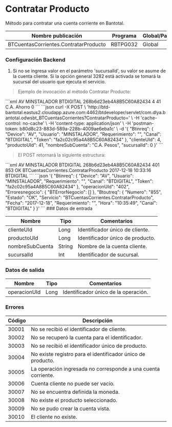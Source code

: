 # Contratar Producto 

Método para contratar una cuenta corriente en Bantotal. 

Nombre publicación | Programa | Global/País 
--------- | ----------- | ----------- 
BTCuentasCorrientes.ContratarProducto | RBTPG032 | Global 

### Configuración Backend 

1) Si no se ingresa valor en el parámetro 'sucursalId', su valor se asume de la cuenta cliente. Si la opción general 3282 está activada se tomará la sucursal del usuario que ejecuta el servicio. 

> Ejemplo de invocación al método Contratar Producto: 

<code-group> 
<code-block title="XML" active> 
```xml 
<soapenv:Envelope xmlns:soapenv="http://schemas.xmlsoap.org/soap/envelope/" xmlns:bts="http://uy.com.dlya.bantotal/BTSOA/"> 
   <soapenv:Header/> 
   <soapenv:Body> 
      <bts:BTCuentasCorrientes.ContratarProducto> 
         <bts:Btinreq> 
            <bts:Device>AV</bts:Device> 
            <bts:Usuario>MINSTALADOR</bts:Usuario> 
            <bts:Requerimiento></bts:Requerimiento> 
            <bts:Canal>BTDIGITAL</bts:Canal> 
            <bts:Token>268b6d23eb4A8B5C60A82434</bts:Token> 
         </bts:Btinreq> 
         <bts:clienteUId>4</bts:clienteUId> 
         <bts:productoUId>41</bts:productoUId> 
         <bts:nombreSubCuenta>C.A. Ahorro</bts:nombreSubCuenta> 
         <bts:sucursalId>0</bts:sucursalId> 
      </bts:BTCuentasCorrientes.ContratarProducto> 
   </soapenv:Body> 
</soapenv:Envelope> 
``` 
</code-block> 

<code-block title="JSON"> 
```json 
curl -X POST \ 
  'http://btd-bantotal.eastus2.cloudapp.azure.com:4462/btdeveloper/servlet/com.dlya.bantotal.odwsbt_BTCuentasCorrientes?ContratarProducto=' \ 
  -H 'cache-control: no-cache' \ 
  -H 'content-type: application/json' \ 
  -H 'postman-token: b80d8c23-883d-589a-228b-4009ae6eba1c' \ 
  -d '{ 
	"Btinreq": { 
		"Device": "AV", 
		"Usuario": "MINSTALADOR", 
		"Requerimiento": "", 
		"Canal": "BTDIGITAL", 
		"Token": "fa2c02c95a4A8B5C60A82434" 
	}, 
    "clienteUId": 4, 
    "productoUId": 41, 
    "nombreSubCuenta": "C.A. Pesos", 
    "sucursalId": 0 
}' 
``` 
</code-block> 
</code-group> 

> El POST retornará la siguiente estructura: 

<code-group> 
<code-block title="XML" active> 
```xml 
<SOAP-ENV:Envelope xmlns:SOAP-ENV="http://schemas.xmlsoap.org/soap/envelope/" xmlns:xsd="http://www.w3.org/2001/XMLSchema" xmlns:SOAP-ENC="http://schemas.xmlsoap.org/soap/encoding/" xmlns:xsi="http://www.w3.org/2001/XMLSchema-instance"> 
   <SOAP-ENV:Body> 
      <BTCuentasCorrientes.ContratarProductoResponse xmlns="http://uy.com.dlya.bantotal/BTSOA/"> 
         <Btinreq> 
            <Device>AV</Device> 
            <Usuario>MINSTALADOR</Usuario> 
            <Requerimiento/> 
            <Canal>BTDIGITAL</Canal> 
            <Token>268b6d23eb4A8B5C60A82434</Token> 
         </Btinreq> 
         <operacionUId>401</operacionUId> 
         <Erroresnegocio></Erroresnegocio> 
         <Btoutreq> 
            <Numero>853</Numero> 
            <Estado>OK</Estado> 
            <Servicio>BTCuentasCorrientes.ContratarProducto</Servicio> 
            <Fecha>2017-12-18</Fecha> 
            <Requerimiento/> 
            <Hora>10:33:16</Hora> 
            <Canal>BTDIGITAL</Canal> 
         </Btoutreq> 
      </BTCuentasCorrientes.ContratarProductoResponse> 
   </SOAP-ENV:Body> 
</SOAP-ENV:Envelope> 
``` 
</code-block> 

<code-block title="JSON"> 
```json 
'{ 
	"Btinreq": { 
		"Device": "AV", 
		"Usuario": "MINSTALADOR", 
		"Requerimiento": "", 
		"Canal": "BTDIGITAL", 
		"Token": "fa2c02c95a4A8B5C60A82434" 
	}, 
    "operacionUId": "402", 
    "Erroresnegocio": { 
        "BTErrorNegocio": [] 
    }, 
    "Btoutreq": { 
        "Numero": "855", 
        "Estado": "OK", 
        "Servicio": "BTCuentasCorrientes.ContratarProducto", 
        "Fecha": "2017-12-18", 
        "Requerimiento": "", 
        "Hora": "10:35:49", 
        "Canal": "BTDIGITAL" 
    } 
}' 
``` 
</code-block> 
</code-group>  
### Datos de entrada 

Nombre | Tipo | Comentarios 
--------- | ----------- | ----------- 
clienteUId | Long | Identificador único de cliente. 
productoUId | Long | Identificador único de producto. 
nombreSubCuenta | String | Nombre de la cuenta cliente. 
sucursalId | Int | Identificador de sucursal. 

### Datos de salida 

Nombre | Tipo | Comentarios 
--------- | ----------- | ----------- 
operacionUId | Long | Identificador único de la operación. 

### Errores 

Código | Descripción 
--------- | ----------- 
30001 | No se recibió el identificador de cliente. 
30002 | No se recuperó la cuenta para el identificador. 
30003 | No se recibió el identificador único de producto. 
30004 | No existe registro para el identificador único de producto. 
30005 | La operación ingresada no corresponde a una cuenta corriente. 
30006 | Cuenta cliente no puede ser vacío. 
30007 | No se encuentra definida la moneda. 
30008 | No existe el producto seleccionado. 
30009 | No se pudo crear la cuenta vista. 
30010 | El cliente no existe. 

 
